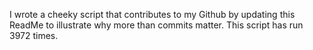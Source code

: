 I wrote a cheeky script that contributes to my Github by updating this ReadMe to illustrate why more than commits matter. This script has run 3972 times.